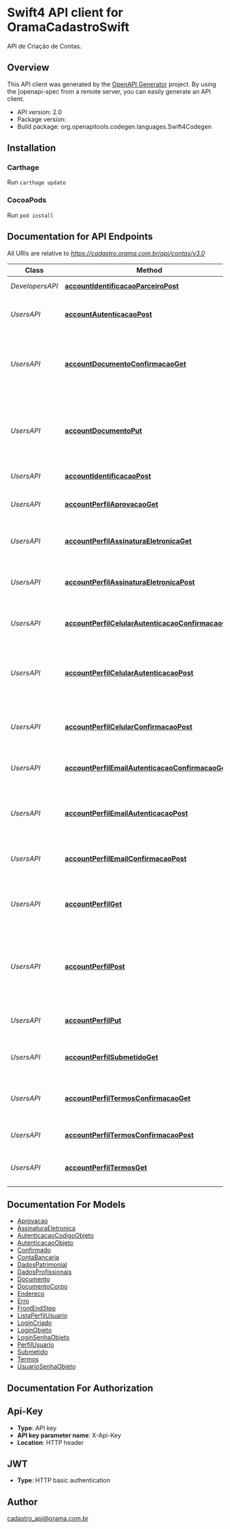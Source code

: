 # Swift4 API client for OramaCadastroSwift

API de Criação de Contas.

## Overview
This API client was generated by the [OpenAPI Generator](https://openapi-generator.tech) project.  By using the [openapi-spec from a remote server, you can easily generate an API client.

- API version: 2.0
- Package version: 
- Build package: org.openapitools.codegen.languages.Swift4Codegen

## Installation

### Carthage

Run `carthage update`

### CocoaPods

Run `pod install`

## Documentation for API Endpoints

All URIs are relative to *https://cadastro.orama.com.br/api/contas/v3.0*

Class | Method | HTTP request | Description
------------ | ------------- | ------------- | -------------
*DevelopersAPI* | [**accountIdentificacaoParceiroPost**](docs/DevelopersAPI.md#accountidentificacaoparceiropost) | **POST** /identificacao-parceiro/ | Cria um login para usuário.
*UsersAPI* | [**accountAutenticacaoPost**](docs/UsersAPI.md#accountautenticacaopost) | **POST** /autenticacao/ | Autentica um usuário que ainda não é cliente.
*UsersAPI* | [**accountDocumentoConfirmacaoGet**](docs/UsersAPI.md#accountdocumentoconfirmacaoget) | **GET** /perfil/{cpf}/documento/confirmacao/ | Consulta o status de confirmação do documento que foi submetido
*UsersAPI* | [**accountDocumentoPut**](docs/UsersAPI.md#accountdocumentoput) | **PUT** /perfil/{cpf}/documento/ | Anexa ou atualiza documento para conferencia de autenticidade do perfil.
*UsersAPI* | [**accountIdentificacaoPost**](docs/UsersAPI.md#accountidentificacaopost) | **POST** /identificacao/ | Cria um login para usuário.
*UsersAPI* | [**accountPerfilAprovacaoGet**](docs/UsersAPI.md#accountperfilaprovacaoget) | **GET** /perfil/{cpf}/aprovacao/ | Retorna o estado de aprovação de um perfil
*UsersAPI* | [**accountPerfilAssinaturaEletronicaGet**](docs/UsersAPI.md#accountperfilassinaturaeletronicaget) | **GET** /perfil/{cpf}/assinatura-eletronica/ | Verifica se a assinatura eletronica já foi definida.
*UsersAPI* | [**accountPerfilAssinaturaEletronicaPost**](docs/UsersAPI.md#accountperfilassinaturaeletronicapost) | **POST** /perfil/{cpf}/assinatura-eletronica/ | Realiza o cadastro da assinatura eletrônica do perfil.
*UsersAPI* | [**accountPerfilCelularAutenticacaoConfirmacaoGet**](docs/UsersAPI.md#accountperfilcelularautenticacaoconfirmacaoget) | **GET** /perfil/{cpf}/celular/autenticacao/confirmacao/ | Estado atual de confirmação do celular
*UsersAPI* | [**accountPerfilCelularAutenticacaoPost**](docs/UsersAPI.md#accountperfilcelularautenticacaopost) | **POST** /perfil/{cpf}/celular/autenticacao/ | Gera um código para iniciar o processo de validação do número do celular
*UsersAPI* | [**accountPerfilCelularConfirmacaoPost**](docs/UsersAPI.md#accountperfilcelularconfirmacaopost) | **POST** /perfil/{cpf}/celular/autenticacao/confirmacao/ | Confirma o numero de celular, concluindo a validação
*UsersAPI* | [**accountPerfilEmailAutenticacaoConfirmacaoGet**](docs/UsersAPI.md#accountperfilemailautenticacaoconfirmacaoget) | **GET** /perfil/{cpf}/email/autenticacao/confirmacao/ | Estado atual de confirmação do email
*UsersAPI* | [**accountPerfilEmailAutenticacaoPost**](docs/UsersAPI.md#accountperfilemailautenticacaopost) | **POST** /perfil/{cpf}/email/autenticacao/ | Gera um código para iniciar o processo de validação do email
*UsersAPI* | [**accountPerfilEmailConfirmacaoPost**](docs/UsersAPI.md#accountperfilemailconfirmacaopost) | **POST** /perfil/{cpf}/email/autenticacao/confirmacao/ | Confirma o email, concluindo a validação
*UsersAPI* | [**accountPerfilGet**](docs/UsersAPI.md#accountperfilget) | **GET** /perfil/{cpf}/ | Retorna o perfil de um usuário que ainda não foi transformado em cliente.
*UsersAPI* | [**accountPerfilPost**](docs/UsersAPI.md#accountperfilpost) | **POST** /perfil/{cpf}/ | Submete o perfil de usuário associado a um login para ser criado como cliente.
*UsersAPI* | [**accountPerfilPut**](docs/UsersAPI.md#accountperfilput) | **PUT** /perfil/{cpf}/ | Atualiza perfil para criação de conta.
*UsersAPI* | [**accountPerfilSubmetidoGet**](docs/UsersAPI.md#accountperfilsubmetidoget) | **GET** /perfil/{cpf}/submetido/ | Retorna o estado de submissão de um perfil
*UsersAPI* | [**accountPerfilTermosConfirmacaoGet**](docs/UsersAPI.md#accountperfiltermosconfirmacaoget) | **GET** /perfil/{cpf}/termos/confirmacao/ | Estado atual de confirmação do aceite de termos
*UsersAPI* | [**accountPerfilTermosConfirmacaoPost**](docs/UsersAPI.md#accountperfiltermosconfirmacaopost) | **POST** /perfil/{cpf}/termos/confirmacao/ | Confirma o aceite de termos
*UsersAPI* | [**accountPerfilTermosGet**](docs/UsersAPI.md#accountperfiltermosget) | **GET** /perfil/{cpf}/termos/ | Consulta os termos requeridos para o perfil


## Documentation For Models

 - [Aprovacao](docs/Aprovacao.md)
 - [AssinaturaEletronica](docs/AssinaturaEletronica.md)
 - [AutenticacaoCodigoObjeto](docs/AutenticacaoCodigoObjeto.md)
 - [AutenticacaoObjeto](docs/AutenticacaoObjeto.md)
 - [Confirmado](docs/Confirmado.md)
 - [ContaBancaria](docs/ContaBancaria.md)
 - [DadosPatrimonial](docs/DadosPatrimonial.md)
 - [DadosProfissionais](docs/DadosProfissionais.md)
 - [Documento](docs/Documento.md)
 - [DocumentoCorpo](docs/DocumentoCorpo.md)
 - [Endereco](docs/Endereco.md)
 - [Erro](docs/Erro.md)
 - [FrontEndStep](docs/FrontEndStep.md)
 - [ListaPerfilUsuario](docs/ListaPerfilUsuario.md)
 - [LoginCriado](docs/LoginCriado.md)
 - [LoginObjeto](docs/LoginObjeto.md)
 - [LoginSenhaObjeto](docs/LoginSenhaObjeto.md)
 - [PerfilUsuario](docs/PerfilUsuario.md)
 - [Submetido](docs/Submetido.md)
 - [Termos](docs/Termos.md)
 - [UsuarioSenhaObjeto](docs/UsuarioSenhaObjeto.md)


## Documentation For Authorization


## Api-Key

- **Type**: API key
- **API key parameter name**: X-Api-Key
- **Location**: HTTP header

## JWT

- **Type**: HTTP basic authentication


## Author

cadastro_api@orama.com.br

